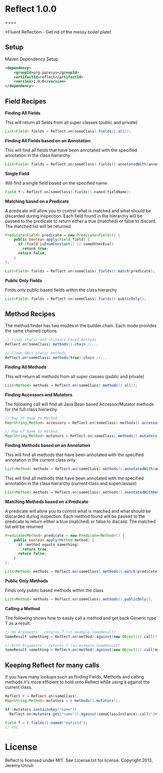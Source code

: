 # Reflect 1.0.0
====

*Fluent Reflection - Get rid of the messy boiler plate!

## Setup

Maven Dependency Setup

```xml
<dependency>
	<groupId>org.pacesys</groupId>
	<artifactId>reflect</artifactId>
	<version>1.0.0</version>
</dependency>
```
## Field Recipes

**Finding All Fields**

This will return all fields from all super classes (public and private)
```java
List<Field> fields = Reflect.on(someClass).fields().all();
````

**Finding All Fields based on an Annotation**

This will find all fields that have been annotated with the specified annotation in the class hierarchy. 
```java
List<Field> fields = Reflect.on(someClass).fields().annotatedWith(annotation);
````

**Single Field**

Will find a single field based on the specified name
```java
Field f = Reflect.on(someClass).fields().named(fieldName);
````

**Matching based on a Predicate**

A predicate will allow you to control what is matched and what should be discarded during inspection.  Each field found in the hierarchy will be passed to the predicate to return either a true (matched) or false to discard.  The matched list will be returned
```java
Predicate<Field> predicate = new Predicate<Field>() {
	public boolean apply(Field field) {
	  if (field.isEnumConstant() || someOtherEval)
	  	return true;
	  return false;
	}
};

List<Field> fields = Reflect.on(someClass).fields().match(predicate);
````
**Public Only Fields**

Finds only public based fields within the class hierarchy
```java
List<Field> fields = Reflect.on(someClass).fields().publicOnly();
````
## Method Recipes

The method finder has two modes in the builder chain.  Each mode provides the same chained options.

```java
// Finds static and instance based methods
Reflect.on(someClass).methods().chain //...

// Finds ONLY static methods
Reflect.on(someClass).methods(true).chain //...
````
**Finding All Methods**

This will return all methods from all super classes (public and private)
```java
List<Method> methods = Reflect.on(someClass).methods().all();
````
**Finding Accessors and Mutators**

The following call will find all Java Bean based Accessor/Mutator methods for the full class hierarchy
```java
// Map of Name to Method
Map<String,Method> accessors = Reflect.on(someClass).methods().accessors();

// Map of Name to Method
Map<String,Method> mutators = Reflect.on(someClass).methods().mutators();
````
**Finding Methods based on an Annotation**

This will find all methods that have been annotated with the specified annotation in the current class only
```java
List<Method> methods = Reflect.on(someClass).methods().annotatedWith(annotation);
````
This will find all methods that have been annotated with the specified annotation in the class hierarchy (current class and superclasses)
```java
List<Method> methods = Reflect.on(someClass).methods().annotatedWithRecursive(annotation);
````
**Matching Methods based on a Predicate**

A predicate will allow you to control what is matched and what should be discarded during inspection.  Each method found will be passed to the predicate to return either a true (matched) or false to discard.  The matched list will be returned
```java
Predicate<Method> predicate = new Predicate<Method>() {
	public boolean apply(Method method) {
	  if (method equals something)
	  	return true;
	  return false;
	}
};

List<Method> methods = Reflect.on(someClass).methods().match(predicate);
````
**Public Only Methods**

Finds only public based methods within the class
```java
List<Method> methods = Reflect.on(someClass).methods().publicOnly();
````
**Calling a Method**

The following shows how to easily call a method and get back Generic type T as a result. 
```java
// No Arguments - returns T (in example SomeResult)
SomeResult something = Reflect.on(method).against(new Object()).call(); 

// With Arguments - returns T (in example SomeResult)
SomeResult something = Reflect.on(method).against(new Object()).call(myVarArgs);
````
## Keeping Reflect for many calls

If you have many lookups such as finding Fields, Methods and calling methods it's more efficient to hold onto Reflect while using it against the current class.

```java
Reflect r = Reflect.on(someClass);
Map<String,Method> mutators = r.methods().mutators();

if (mutators.containsKey("name"))
  Reflect.on(mutators.get("name")).against(someClassInstance).call("Jeff");

Field f = r.fields().named("myField");
// etc
````

# License

Reflect is licensed under MIT.  See License.txt for license.  Copyright 2013, Jeremy Unruh
